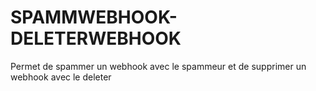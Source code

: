 # SPAMMWEBHOOK-DELETERWEBHOOK
Permet de spammer un webhook avec le spammeur et de supprimer un webhook avec le deleter
